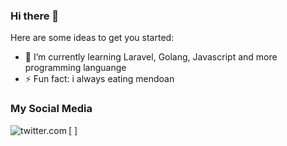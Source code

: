 ### Hi there 👋

Here are some ideas to get you started:

- 🌱 I’m currently learning Laravel, Golang, Javascript and more programming languange
- ⚡ Fun fact: i always eating mendoan

### My Social Media

[<img align = "left" alt="twitter.com" src="https://img.shields.io/twitter/follow/arifian_nur?style=social"> ]

<!--
**nurfiansyah06/nurfiansyah06** is a ✨ _special_ ✨ repository because its `README.md` (this file) appears on your GitHub profile.

-->
